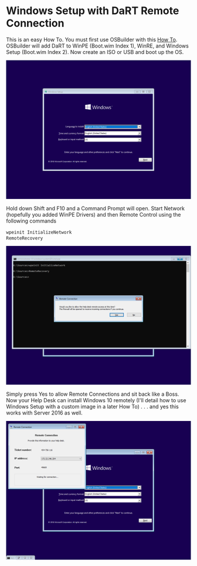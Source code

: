# Windows Setup with DaRT Remote Connection

This is an easy How To.  You must first use OSBuilder with this [How To](../osbuild/new-osbuildtask-winpe/winpe-dart.md).  OSBuilder will add DaRT to WinPE \(Boot.wim Index 1\), WinRE, and Windows Setup \(Boot.wim Index 2\).  Now create an ISO or USB and boot up the OS.

![Press Shift + F10 to open a Command Prompt](../../.gitbook/assets/2018-08-03_1-10-21.png)

Hold down Shift and F10 and a Command Prompt will open.  Start Network \(hopefully you added WinPE Drivers\) and then Remote Control using the following commands

```text
wpeinit InitializeNetwork
RemoteRecovery
```

![Press Yes to allow connections through WinPE Firewall](../../.gitbook/assets/2018-08-03_1-11-14.png)

Simply press Yes to allow Remote Connections and sit back like a Boss.  Now your Help Desk can install Windows 10 remotely \(I'll detail how to use Windows Setup with a custom image in a later How To\) . . . and yes this works with Server 2016 as well.

![Like a Boss!](../../.gitbook/assets/2018-08-03_1-11-36.png)



